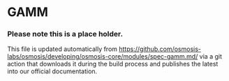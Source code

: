 # GAMM

### Please note this is a place holder.
This file is updated automatically from https://github.com/osmosis-labs/osmosis/developing/osmosis-core/modules/spec-gamm.md/ via a git action that downloads it during the build process and publishes the latest into our official documentation.
